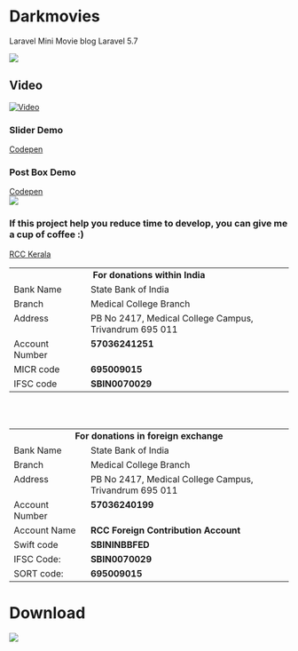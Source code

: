 # Darkmovies
Laravel Mini Movie blog
Laravel 5.7

<img src="/dark.png"/>

<h2> Video </h2>

[![Video](https://img.youtube.com/vi/t_4e04CQ4mY/hqdefault.jpg)](https://www.youtube.com/watch?v=t_4e04CQ4mY)


<h3>Slider Demo </h3>
<a href="https://codepen.io/justinxcoder/pen/abbELNg">Codepen</a>

<h3>Post Box Demo </h3>
<a href="https://codepen.io/justinxcoder/pen/LYYezvb">Codepen</a>

<br />
<img src="https://github.com/k4m4/donations/blob/master/images/badge.svg"/>



<h3>If this project help you reduce time to develop,
  you can give me a cup of coffee :) </h3>

<a href="https://rcctvm.gov.in/you-can-donate.php">RCC Kerala </a>

<table border="0" cellspacing="0" cellpadding="0">
  <tr>
    <td width="508" colspan="2" valign="top" align="center"><strong>For    donations within India</strong></td>
  </tr>
  <tr>
    <td width="130" valign="top">Bank Name</td>
    <td width="378" valign="top">State Bank of India</td>
  </tr>
  <tr>
    <td width="130" valign="top">Branch</td>
    <td width="378" valign="top">Medical College Branch</td>
  </tr>
  <tr>
    <td width="130" valign="top">Address</td>
    <td width="378" valign="top">PB No 2417, Medical College Campus, Trivandrum 695 011</td>
  </tr>
  <tr>
    <td width="130" valign="top">Account Number</td>
    <td width="378" valign="top"><strong>57036241251</strong><strong> </strong></td>
  </tr>
  <tr>
    <td width="130" valign="top">MICR code</td>
    <td width="378" valign="top"><strong>695009015</strong></td>
  </tr>
  <tr>
    <td width="130" valign="top">IFSC code</td>
    <td width="378" valign="top"><strong>SBIN0070029</strong></td>
  </tr>
</table><br />
<br />

<table border="0" cellspacing="0" cellpadding="0">
  <tr>
    <td width="508" colspan="2" valign="top" align="center"><strong>For donations in foreign exchange</strong></td>
  </tr>
  <tr>
    <td width="130" valign="top">Bank Name</td>
    <td width="378" valign="top">State Bank of India</td>
  </tr>
  <tr>
    <td width="130" valign="top">Branch</td>
    <td width="378" valign="top">Medical College Branch</td>
  </tr>
  <tr>
    <td width="130" valign="top">Address</td>
    <td width="378" valign="top">PB No 2417, Medical College Campus, Trivandrum 695 011</td>
  </tr>
  <tr>
    <td width="130" valign="top">Account Number</td>
    <td width="378" valign="top"><strong>57036240199</strong><strong>&nbsp;</strong></td>
  </tr>
  <tr>
    <td width="130" valign="top">Account Name</td>
    <td width="378" valign="top"><strong>RCC Foreign Contribution Account</strong><strong>&nbsp;</strong></td>
  </tr>
  <tr>
    <td width="130" valign="top">Swift code</td>
    <td width="378" valign="top"><strong>SBININBBFED</strong></td>
  </tr>
  <tr>
    <td width="130" valign="top">IFSC Code:&nbsp;</td>
    <td width="378" valign="top"><strong>SBIN0070029</strong></td>
  </tr>
  <tr>
    <td width="130" valign="top">SORT code:&nbsp;</td>
    <td width="378" valign="top"><strong>695009015</strong></td>
  </tr>

</table>


<h1> Download </h1>

<a href="https://drive.google.com/open?id=1vVM1kuQvdEAIR3ZRynAxMBL0AOpJTs_h"> <img src="https://1.bp.blogspot.com/-YvfNK666kVw/WbzJksnfN8I/AAAAAAAAJXA/8niRMawlRzYyJ-Y6sWRhMBZ1jxE15dmEQCLcBGAs/s320/2.%2BAdd%2BAnimated%2BButtons%2B-%2Btechtspot.gif"></a>

